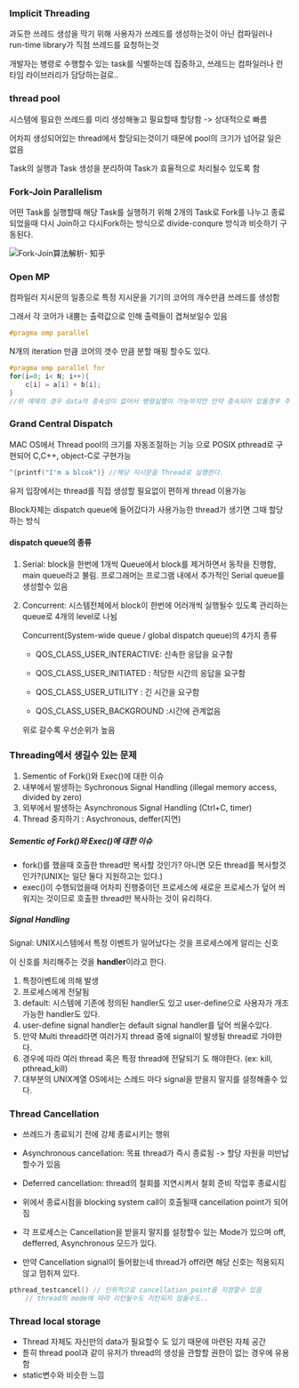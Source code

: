 ### Implicit Threading

과도한 쓰레드 생성을 막기 위해 사용자가 쓰레드를 생성하는것이 아닌 컴파일러나 run-time library가 직점 쓰레드를 요청하는것 

개발자는 병령로 수행할수 있는 task를 식별하는데 집중하고, 쓰레드는 컴파일러나 런타임 라이브러리가 담당하는걸로.. 

### thread pool

시스템에 필요한 쓰레드를 미리 생성해놓고 필요할때 할당함 -> 상대적으로 빠름

어차피 생성되어있는 thread에서 할당되는것이기 때문에 pool의 크기가 넘어갈 일은 없음

Task의 실행과 Task 생성을 분리하여 Task가 효율적으로 처리될수 있도록 함



### Fork-Join Parallelism

어떤 Task를 실행할때 해당 Task를 실행하기 위해 2개의 Task로 Fork를 나누고 종료되었을때 다시 Join하고 다시Fork하는 방식으로 divide-conqure 방식과 비슷하기 구동된다. 

![Fork-Join算法解析- 知乎](https://pic1.zhimg.com/v2-89b583e5b8eaf07d22cf0bd955be91ec_720w.jpg?source=172ae18b)

### Open MP

컴파일러 지시문의 일종으로 특정 지시문을 기기의 코어의 개수만큼 쓰레드를 생성함

그래서 각 코어가 내뿜는 출력값으로 인해 출력들이 겹쳐보일수 있음

```c
#pragma omp parallel
```

N개의 iteration 만큼 코어의 갯수 만큼 분할 매핑 할수도 있다.

```c
#pragma omp parallel for
for(i=0; i< N; i++){
    c[i] = a[i] + b[i];
}
//위 예제의 경우 data의 종속성이 없어서 병령실행이 가능하지만 만약 종속되어 있을경우 주의해야한다.
```



### Grand Central Dispatch

MAC OS에서 Thread pool의 크기를 자동조절하는 기능 으로 POSIX pthread로 구현되어 C,C++, object-C로 구현가능

```c
^{printf("I'm a blcok")} //해당 지시문을 Thread로 실행한다.
```

유저 입장에서는 thread를 직접 생성할 필요없이 편하게 thread 이용가능

Block자체는 dispatch queue에 들어갔다가 사용가능한 thread가 생기면 그때 할당하는 방식

#### dispatch queue의 종류

1.  Serial: block을 한번에 1개씩 Queue에서 block를 제거하면서 동작을 진행함, main queue라고 불림. 프로그래머는 프로그램 내에서 추가적인 Serial queue를 생성할수 있음

2. Concurrent: 시스템전체에서 block이 한번에 어러개씩 실행될수 있도록 관리하는 queue로 4개의 level로 나뉨

   Concurrent(System-wide queue / global dispatch queue)의 4가지 종류

   - QOS_CLASS_USER_INTERACTIVE: 신속한 응답을 요구함

   - QOS_CLASS_USER_INITIATED : 적당한 시간의 응답을 요구함

   - QOS_CLASS_USER_UTILITY : 긴 시간을 요구함

   - QOS_CLASS_USER_BACKGROUND :시간에 관계없음

   위로 갈수록 우선순위가 높음



### Threading에서 생길수 있는 문제

1. Sementic of Fork()와 Exec()에 대한 이슈
2. 내부에서 발생하는 Sychronous Signal Handling (illegal memory access, divided by zero)
3. 외부에서 발생하는 Asynchronous Signal Handling (Ctrl+C, timer)
4. Thread 중지하기 : Asychronous, deffer(지연)



##### Sementic of Fork()와 Exec()에 대한 이슈

- fork()를 했을때 호출한 thread만 복사할 것인가? 아니면 모든 thread를 복사할것인가?(UNIX는 일단 둘다 지원하고는 있다.)
- exec()이 수행되었을때 어차피 진행중이던 프로세스에 새로운 프로세스가 덮어 씌워지는 것이므로 호출한 thread만 복사하는 것이 유리하다.



##### Signal Handling

Signal: UNIX시스템에서 특정 이벤트가 일어났다는 것을 프로세스에게 알리는 신호

이 신호를 처리해주는 것을 **handler**이라고 한다.

1. 특정이벤트에 의해 발생
2. 프로세스에게 전달됨
3. default: 시스템에 기존에 정의된 handler도 있고 user-define으로 사용자가 개조 가능한 handler도 있다.
4. user-define signal handler는 default signal handler를 덮어 씌울수있다.
5.  만약 Multi thread라면 여러가지 thread 중에 signal이 발생될 thread로 가야한다.
6. 경우에 따라 여러 thread 혹은 특정 thread에 전달되기 도 해야한다. (ex: kill, pthread_kill)
7. 대부분의 UNIX계열 OS에서는 스레드 마다 signal을 받을지 말지를 설정해줄수 있다.



### Thread Cancellation

-  쓰레드가 종료되기 전에 강제 종료시키는 행위

- Asynchronous cancellation: 목표 thread가 즉시 종료됨 -> 할당 자원을 미반납 할수가 있음
- Deferred cancellation: thread의 철회를 지연시켜서 철회 준비 작업후 종료시킴
- 위에서 종료시점을 blocking system call이 호출될때  cancellation point가 되어짐
- 각 프로세스는 Cancellation을 받을지 말지를 설정할수 있는  Mode가 있으며 off, defferred, Asynchronous 모드가 있다. 
- 만약 Cancellation signal이 들어왔는네  thread가 off라면 해당 신호는 적용되지 않고 멈취져 있다.

```c
pthread_testcancel() // 인위적으로 cancellation_point를 지정할수 있음
    // thread의 mode에 따라 리턴될수도 리턴되지 않을수도..
```



### Thread local storage

- Thread 자체도 자신만의 data가 필요할수 도 있기 때문에 마련된 자체 공간
- 튿히 thread pool과 같이 유저가  thread의 생성을 관할할 권한이 없는 경우에 유용함
- static변수와 비슷한 느낌